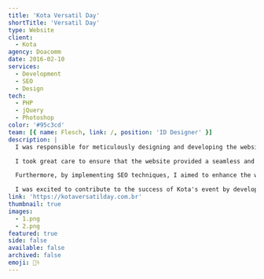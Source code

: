 ```yaml
---
title: 'Kota Versatil Day'
shortTitle: 'Versatil Day'
type: Website
client:
  - Kota
agency: Doacomm
date: 2016-02-10
services:
  - Development
  - SEO
  - Design
tech:
  - PHP
  - jQuery
  - Photoshop
color: '#95c3cd'
team: [{ name: Flesch, link: /, position: 'ID Designer' }]
description: |
  I was responsible for meticulously designing and developing the website to promote Kota's event. My focus was on creating an intuitive interface that effectively showcased event details, topics, and speakers. The goal was to make it effortless for participants to access information such as registrations and logistics. In addition to the design and development aspects, I implemented various measures to optimize the website for search engines. This included strategically using relevant keywords, crafting compelling meta descriptions, and employing other SEO techniques. These enhancements aimed to improve the online visibility and accessibility of the website, making it easier for potential attendees to find information about the event.

  I took great care to ensure that the website provided a seamless and user-friendly experience. By organizing event details in a clear and intuitive manner, participants could easily navigate the website and access the information they needed. This included features such as a user-friendly registration system and comprehensive logistical information to assist attendees in planning their participation.

  Furthermore, by implementing SEO techniques, I aimed to enhance the website's visibility in search engine results. This meant considering relevant keywords and meta descriptions to improve its ranking and attract more potential attendees.

  I was excited to contribute to the success of Kota's event by developing a website that effectively showcased its details and facilitated participant engagement. By creating an intuitive interface and implementing SEO optimizations, I strived to improve online visibility and accessibility, making it easier for attendees to find and engage with the event.
link: 'https://kotaversatilday.com.br'
thumbnail: true
images:
  - 1.png
  - 2.png
featured: true
side: false
available: false
archived: false
emoji: 👨‍⚕️
---
```

